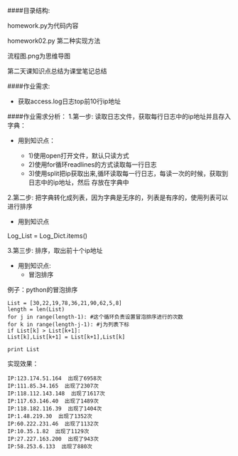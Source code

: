 ####目录结构:

homework.py为代码内容

homework02.py 第二种实现方法

流程图.png为思维导图

第二天课知识点总结为课堂笔记总结

####作业需求:
 * 获取access.log日志top前10行ip地址
 
####作业需求分析：
1.第一步: 读取日志文件，获取每行日志中的ip地址并且存入字典：

* 用到知识点：

	* 1)使用open打开文件，默认只读方式
	*	2)使用for循环readlines的方式读取每一行日志
	*	3)使用split把ip获取出来,循环读取每一行日志，每读一次的时候，获取到日志中的ip地址，然后
存放在字典中

2.第二步: 把字典转化成列表，因为字典是无序的，列表是有序的，使用列表可以进行排序

* 用到知识点

Log_List = Log_Dict.items()
	

3.第三步: 排序，取出前十个ip地址

* 用到知识点: 
	* 冒泡排序

例子：python的冒泡排序

```
List = [30,22,19,78,36,21,90,62,5,8]
length = len(List)
for j in range(length-1): #这个循环负责设置冒泡排序进行的次数
for k in range(length-j-1): #j为列表下标
if List[k] > List[k+1]:
List[k],List[k+1] = List[k+1],List[k]

print List
```
 
实现效果：

```
IP:123.174.51.164  出现了6958次
IP:111.85.34.165  出现了2307次
IP:118.112.143.148  出现了1617次
IP:117.63.146.40  出现了1489次
IP:118.182.116.39  出现了1404次
IP:1.48.219.30  出现了1352次
IP:60.222.231.46  出现了1132次
IP:10.35.1.82  出现了1129次
IP:27.227.163.200  出现了943次
IP:58.253.6.133  出现了880次
```
